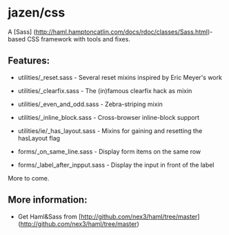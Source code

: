 # jazen/css

A [Sass] (http://haml.hamptoncatlin.com/docs/rdoc/classes/Sass.html)-based CSS framework with tools and fixes. 

## Features:

- utilities/_reset.sass        - Several reset mixins inspired by Eric Meyer's work
- utilities/_clearfix.sass     - The (in)famous clearfix hack as mixin
- utilities/_even_and_odd.sass - Zebra-striping mixin
- utilities/_inline_block.sass - Cross-browser inline-block support

- utilities/ie/_has_layout.sass - Mixins for gaining and resetting the hasLayout flag


- forms/_on_same_line.sass - Display form items on the same row
- forms/_label_after_inpput.sass - Display the input in front of the label

More to come.

## More information:

- Get Haml&Sass from [http://github.com/nex3/haml/tree/master] (http://github.com/nex3/haml/tree/master)